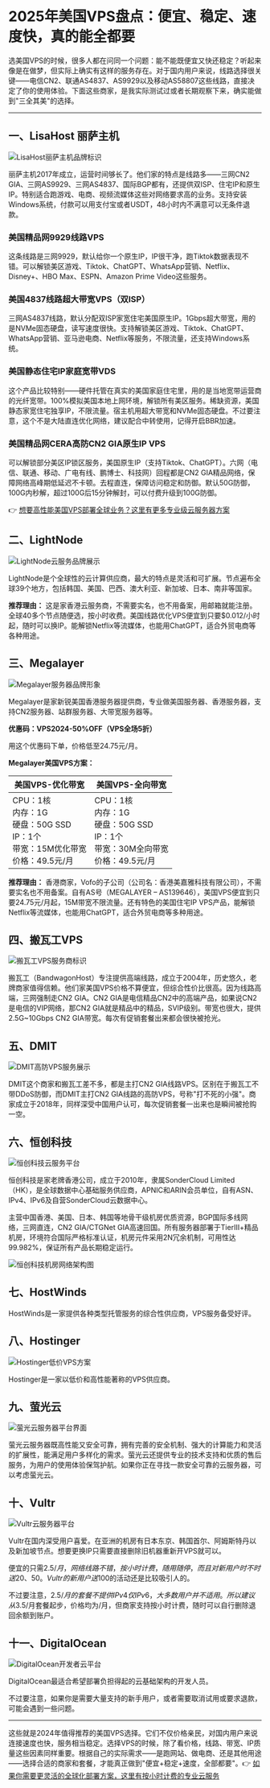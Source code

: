 # 2025年美国VPS盘点：便宜、稳定、速度快，真的能全都要

选美国VPS的时候，很多人都在问同一个问题：能不能既便宜又快还稳定？听起来像是在做梦，但实际上确实有这样的服务存在。对于国内用户来说，线路选择很关键——电信CN2、联通AS4837、AS9929以及移动AS58807这些线路，直接决定了你的使用体验。下面这些商家，是我实际测试过或者长期观察下来，确实能做到"三全其美"的选择。

---

## 一、LisaHost 丽萨主机

![LisaHost丽萨主机品牌标识](image/8207418591246.webp)

丽萨主机2017年成立，运营时间够长了。他们家的特点是线路多——三网CN2 GIA、三网AS9929、三网AS4837、国际BGP都有，还提供双ISP、住宅IP和原生IP。特别适合跑游戏、电商、视频流媒体这些对网络要求高的业务。支持安装Windows系统，付款可以用支付宝或者USDT，48小时内不满意可以无条件退款。

### 美国精品网9929线路VPS

这条线路是三网9929，默认给你一个原生IP，IP很干净，跑Tiktok数据表现不错。可以解锁美区游戏、Tiktok、ChatGPT、WhatsApp营销、Netflix、Disney+、HBO Max、ESPN、Amazon Prime Video这些服务。

### 美国4837线路超大带宽VPS（双ISP）

三网AS4837线路，默认分配双ISP家宽住宅美国原生IP。1Gbps超大带宽，用的是NVMe固态硬盘，读写速度很快。支持解锁美区游戏、Tiktok、ChatGPT、WhatsApp营销、亚马逊电商、Netflix等服务，不限流量，还支持Windows系统。

### 美国静态住宅IP家庭宽带VDS

这个产品比较特别——硬件托管在真实的美国家庭住宅里，用的是当地宽带运营商的光纤宽带。100%模拟美国本地上网环境，解锁所有美区服务。稀缺资源，美国静态家宽住宅独享IP，不限流量。宿主机用超大带宽和NVMe固态硬盘。不过要注意，这个不是大陆直连优化网络，建议配合中转使用，记得开启BBR加速。

### 美国精品网CERA高防CN2 GIA原生IP VPS

可以解锁部分美区IP锁区服务，美国原生IP（支持Tiktok、ChatGPT）。六网（电信、联通、移动、广电有线、鹏博士、科技网）回程都是CN2 GIA精品网络，保障网络高峰期低延迟不卡顿。去程直连，保障访问稳定和防御。默认50G防御，100G内秒解，超过100G后15分钟解封，可以付费升级到100G防御。

👉 [想要高性能美国VPS部署全球业务？这里有更多专业级云服务器方案](https://www.vultr.com/?ref=9738262-9J)

## 二、LightNode

![LightNode云服务品牌展示](image/322709537.webp)

LightNode是个全球性的云计算供应商，最大的特点是灵活和可扩展。节点遍布全球39个地方，包括韩国、美国、巴西、澳大利亚、新加坡、日本、南非等国家。

**推荐理由：** 这是家香港云服务商，不需要实名，也不用备案，用邮箱就能注册。全球40多个节点随便选，按小时收费。美国线路优化VPS便宜到只要$0.012/小时起，随时可以换IP。能解锁Netflix等流媒体，也能用ChatGPT，适合外贸电商等各种用途。

## 三、Megalayer

![Megalayer服务器品牌形象](image/274345564450.webp)

Megalayer是家新锐美国香港服务器提供商，专业做美国服务器、香港服务器，支持CN2服务器、站群服务器、大带宽服务器等。

**优惠码：VPS2024-50%OFF（VPS全场5折）**

用这个优惠码下单，价格低至24.75元/月。

**Megalayer美国VPS方案：**

| 美国VPS-优化带宽 | 美国VPS-全向带宽 |
|---|---|
| CPU：1核<br>内存：1G<br>硬盘：50G SSD<br>IP：1个<br>带宽：15M优化带宽<br>价格：49.5元/月 | CPU：1核<br>内存：1G<br>硬盘：50G SSD<br>IP：1个<br>带宽：30M全向带宽<br>价格：49.5元/月 |

**推荐理由：** 香港商家，Vofo的子公司（公司名：香港美嘉雅科技有限公司），不需要实名也不用备案。自有AS号（MEGALAYER – AS139646），美国VPS便宜到只要24.75元/月起，15M带宽不限流量。还有特色的美国住宅IP VPS产品，能解锁Netflix等流媒体，也能用ChatGPT，适合外贸电商等多种用途。

## 四、搬瓦工VPS

![搬瓦工VPS服务商标识](image/1391516419.webp)

搬瓦工（BandwagonHost）专注提供高端线路，成立于2004年，历史悠久，老牌商家值得信赖。他们家美国VPS价格不算便宜，但综合性价比很高。因为线路高端，三网强制走CN2 GIA。CN2 GIA是电信精品CN2中的高端产品，如果说CN2是电信的VIP网络，那CN2 GIA就是精品中的精品，SVIP级别。带宽也很大，提供2.5G~10Gbps CN2 GIA带宽。每次有促销套餐出来都会很快被抢光。

## 五、DMIT

![DMIT高防VPS服务展示](image/6013589191.webp)

DMIT这个商家和搬瓦工差不多，都是主打CN2 GIA线路VPS。区别在于搬瓦工不带DDoS防御，而DMIT主打CN2 GIA线路的高防VPS，号称"打不死的小强"。商家成立于2018年，同样深受中国用户认可，每次促销套餐一出来也是瞬间被抢购一空。

## 六、恒创科技

![恒创科技云服务平台](image/66231753679.webp)

恒创科技是家老牌香港公司，成立于2010年，隶属SonderCloud Limited（HK），是全球数据中心基础服务供应商，APNIC和ARIN会员单位，自有ASN、IPv4、IPv6及自营SonderCloud云数据中心。

主营中国香港、美国、日本、韩国等地骨干级机房优质资源，BGP国际多线网络，三网直连，CN2 GIA/CTGNet GIA高速回国。所有服务器部署于TierⅢ+精品机房，环境符合国际严格标准认证，机房元件采用2N冗余机制，可用性达99.982%，保证所有产品长期稳定运行。

![恒创科技机房网络架构图](image/707843862.webp)

## 七、HostWinds



HostWinds是一家提供各种类型托管服务的综合性供应商，VPS服务备受好评。

## 八、Hostinger

![Hostinger低价VPS方案](image/0470234131744722.webp)

Hostinger是一家以低价和高性能著称的VPS供应商。

## 九、萤光云

![萤光云服务器平台界面](image/57764327012332.webp)

萤光云服务器既高性能又安全可靠，拥有完善的安全机制、强大的计算能力和灵活的扩展性，能满足用户多样化的需求。萤光云还提供专业的技术支持和优质的售后服务，为用户的使用体验保驾护航。如果你正在寻找一款安全可靠的云服务器，可以考虑萤光云。

## 十、Vultr

![Vultr云服务器平台](image/967001481835021.webp)

Vultr在国内深受用户喜爱。在亚洲的机房有日本东京、韩国首尔、阿姆斯特丹以及新加坡节点。想要更换IP只需要直接删除旧机器重新开VPS就可以。

便宜的只需$2.5/月，网络线路不错，按小时计费，随用随停，而且对新用户时不时送$20、$50。Vultr的新用户送$100的活动还是比较吸引人的。

不过要注意，$2.5/月的套餐不提供IPv4仅IPv6，大多数用户并不适用。所以建议从$3.5/月套餐起步，价格均为/月，但商家支持按小时计费，随时可以自行删除退回余额到账户。

## 十一、DigitalOcean

![DigitalOcean开发者云平台](image/43837197849.webp)

DigitalOcean最适合希望部署负担得起的云基础架构的开发人员。

不过要注意，如果你是需要大量支持的新手用户，或者需要取消试用或要求退款，可能会遇到一些问题。

---

这些就是2024年值得推荐的美国VPS选择。它们不仅价格亲民，对国内用户来说连接速度也快，服务相当稳定。选择VPS的时候，除了看价格，线路、带宽、IP质量这些因素同样重要。根据自己的实际需求——是跑网站、做电商、还是其他用途——选择合适的商家和套餐，才能真正做到"便宜+稳定+速度，全部都要"。👉 [如果你需要更灵活的全球化部署方案，这里有按小时计费的专业云服务](https://www.vultr.com/?ref=9738262-9J)
